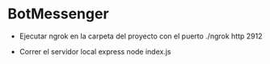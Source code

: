 # BotMessenger

- Ejecutar ngrok en la carpeta del proyecto con el puerto
./ngrok http 2912


- Correr el servidor local express
node index.js